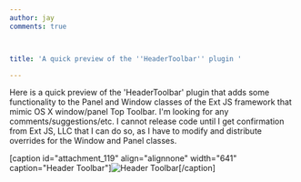 ```yaml
---
author: jay
comments: true



title: 'A quick preview of the ''HeaderToolbar'' plugin '

---
```


Here is a quick preview of the 'HeaderToolbar' plugin that adds some functionality to the Panel and Window classes of the Ext JS framework that mimic OS X window/panel Top Toolbar.  I'm looking for any comments/suggestions/etc.  I cannot release code until I get confirmation from Ext JS, LLC that I can do so, as I  have to modify and distribute overrides for the Window and Panel classes.

[caption id="attachment_119" align="alignnone" width="641" caption="Header Toolbar"]![Header Toolbar](http://moduscreate.com/wp-content/uploads/2009/06/headertoolbar.png)[/caption] 
